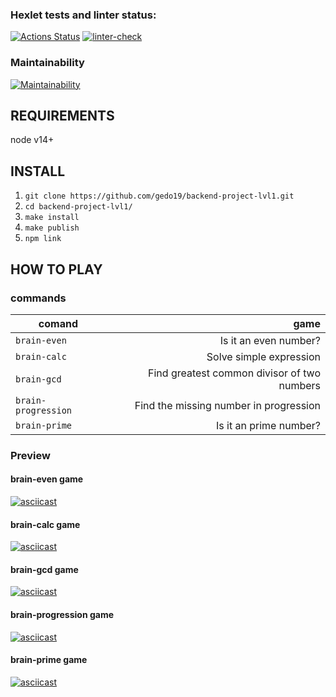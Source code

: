 ### Hexlet tests and linter status:

[![Actions Status](https://github.com/gedo19/backend-project-lvl1/workflows/hexlet-check/badge.svg)](https://github.com/gedo19/backend-project-lvl1/actions)
[![linter-check](https://github.com/gedo19/backend-project-lvl1/actions/workflows/github-actions.yml/badge.svg?event=push)](https://github.com/gedo19/backend-project-lvl1/actions/workflows/github-actions.yml)

### Maintainability

[![Maintainability](https://api.codeclimate.com/v1/badges/8c57ceebc0e934b85f8a/maintainability)](https://codeclimate.com/github/gedo19/backend-project-lvl1/maintainability)

## REQUIREMENTS

node v14+

## INSTALL

1. `git clone https://github.com/gedo19/backend-project-lvl1.git`
2. `cd backend-project-lvl1/`
3. `make install`
4. `make publish`
5. `npm link`

## HOW TO PLAY

### commands

| comand      | game |
| --------- | -----:|
| `brain-even`  | Is it an even number? |
| `brain-calc`     | Solve simple expression |
| `brain-gcd`      | Find greatest common divisor of two numbers |
| `brain-progression`  | Find the missing number in progression |
| `brain-prime`     | Is it an prime number? |

### Preview

#### brain-even game

[![asciicast](https://asciinema.org/a/445150.svg)](https://asciinema.org/a/445150)

#### brain-calc game

[![asciicast](https://asciinema.org/a/445151.svg)](https://asciinema.org/a/445151)

#### brain-gcd game

[![asciicast](https://asciinema.org/a/445152.svg)](https://asciinema.org/a/445152)

#### brain-progression game

[![asciicast](https://asciinema.org/a/445393.svg)](https://asciinema.org/a/445393)

#### brain-prime game

[![asciicast](https://asciinema.org/a/445396.svg)](https://asciinema.org/a/445396)
